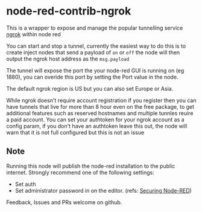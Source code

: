 # node-red-contrib-ngrok

This is a wrapper to expose and manage the popular tunnelling service [ngrok](https://ngrok.com) within node red

You can start and stop a tunnel, currently the easiest way to do this is to create inject nodes that send a payload of `on` or `off` the node will then output the ngrok host address as the `msg.payload`

The tunnel will expose the port the your node-red GUI is running on (eg 1880), you can overide this port by setting the Port value in the node.

The default ngrok region is US but you can also set Europe or Asia.

While ngrok doesn't require account registration if you register then you can have tunnels that live for more than 8 hour even on the free package, to get additional features such as reserved hostnames and multiple tunnles reuire a paid account.
You can set your authtoken for your ngrok account as a config param, if you don't have an authtoken leave this out, the node will warn that it is not full configured but this is not an issue


## Note

Running this node will publish the node-red installation to the public internet.
Strongly recommend one of the following settings:
- Set auth
- Set administrator password in on the editor. (refs: [Securing Node-RED](https://nodered.org/docs/security))

Feedback, Issues and PRs welcome on github.

